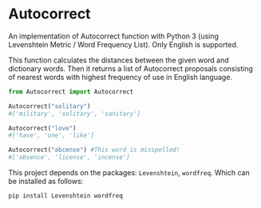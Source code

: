 # Autocorrect
An implementation of Autocorrect function with Python 3 (using Levenshtein Metric / Word Frequency List). Only English is supported.

This function calculates the distances between the given word and dictionary words. Then it returns a list of Autocorrect proposals consisting of nearest words with highest frequency of use in English language.

```python
from Autocorrect import Autocorrect

Autocorrect("solitary")
#['military', 'solitary', 'sanitary']

Autocorrect("love")
#['have', 'one', 'like']

Autocorrect("abcense") #This word is misspelled! 
#['absence', 'license', 'incense']
```
This project depends on the packages: `Levenshtein`, `wordfreq`. Which can be installed as follows:

```
pip install Levenshtein wordfreq
```
